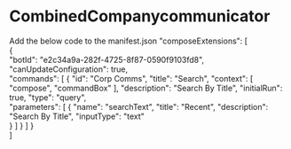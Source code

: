 # CombinedCompanycommunicator
Add the below code to the manifest.json
"composeExtensions": [  
  {  
    "botId": "e2c34a9a-282f-4725-8f87-0590f9103fd8",  
    "canUpdateConfiguration": true,  
    "commands": [
        {
          "id": "Corp Comms",
          "title": "Search",
		  "context": [ "compose", "commandBox" ],
          "description": "Search By Title",
          "initialRun": true,
		  "type": "query",  
          "parameters": [
            {
              "name": "searchText",
              "title": "Recent",
              "description": "Search By Title",
			  "inputType": "text"  
            }
          ]
        }
      ] 
  }  
]   
